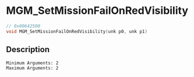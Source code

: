 # MGM_SetMissionFailOnRedVisibility
```c
// 0x00642500
void MGM_SetMissionFailOnRedVisibility(unk p0, unk p1)
```
## Description
```
Minimum Arguments: 2
Maximum Arguments: 2
```
